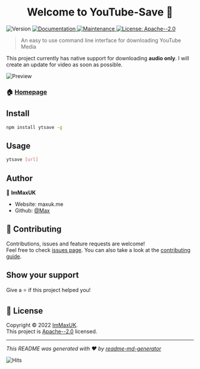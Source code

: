 <h1 align="center">Welcome to YouTube-Save 👋</h1>
<p>
  <img alt="Version" src="https://img.shields.io/badge/version-1.0.0-blue.svg?cacheSeconds=2592000" />
  <a href="https://github.com/ImMaxUK/youtube-save#readme" target="_blank">
    <img alt="Documentation" src="https://img.shields.io/badge/documentation-yes-brightgreen.svg" />
  </a>
  <a href="https://github.com/ImMaxUK/youtube-save/graphs/commit-activity" target="_blank">
    <img alt="Maintenance" src="https://img.shields.io/badge/Maintained%3F-yes-green.svg" />
  </a>
  <a href="https://github.com/ImMaxUK/youtube-save/blob/master/LICENSE" target="_blank">
    <img alt="License: Apache--2.0" src="https://img.shields.io/github/license/ImMaxUK/youtube-save" />
  </a>
</p>

> An easy to use command line interface for downloading YouTube Media

This project currently has native support for downloading **audio only**. I will create an update for video as soon as possible.

![Preview](https://i.maxuk.me/ZoSA7/jaVipeKe29/raw.gif)

### 🏠 [Homepage](https://github.com/ImMaxUK/youtube-save#readme)

## Install

```sh
npm install ytsave -g
```

## Usage

```sh
ytsave [url]
```

## Author

👤 **ImMaxUK**

* Website: maxuk.me
* Github: [@Max](https://github.com/ImMaxUK)

## 🤝 Contributing

Contributions, issues and feature requests are welcome!<br />Feel free to check [issues page](https://github.com/ImMaxUK/youtube-save/issues). You can also take a look at the [contributing guide](https://github.com/ImMaxUK/youtube-save/blob/master/CONTRIBUTING.md).

## Show your support

Give a ⭐️ if this project helped you!

## 📝 License

Copyright © 2022 [ImMaxUK](https://github.com/ImMaxUK).<br />
This project is [Apache--2.0](https://github.com/ImMaxUK/youtube-save/blob/master/LICENSE) licensed.

***
_This README was generated with ❤️ by [readme-md-generator](https://github.com/kefranabg/readme-md-generator)_

![Hits](https://hits.link/hits?url=https%3A%2F%2Fgithub.com%2FImMaxUK%2Fyoutube-save)